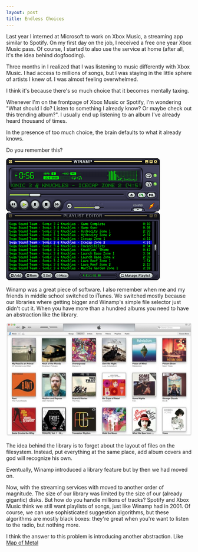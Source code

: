 ```yaml
---
layout: post
title: Endless Choices
---
```

Last year I interned at Microsoft to work on Xbox Music, a streaming app similar to Spotify. On my first day on the job, I received a free one year Xbox Music pass. Of course, I started to also use the service at home (after all, it's the idea behind dogfooding).

Three months in I realized that I was listening to music differently with Xbox Music.
I had access to millions of songs, but I was staying in the little sphere of artists I knew of. I was almost feeling overwhelmed.

<!-- more -->

I think it's because there's so much choice that it becomes mentally taxing. 

Whenever I'm on the frontpage of Xbox Music or Spotify, I'm wondering "What should I do? Listen to something I already know? Or maybe check out this trending album?". I usually end up listening to an album I've already heard thousand of times.

In the presence of too much choice, the brain defaults to what it already knows.

Do you remember this?

![Winamp screenshot](images/endless/winamp.gif)

Winamp was a great piece of software. I also remember when me and my friends in middle school switched to iTunes. We switched mostly because our libraries where getting bigger and Winamp's simple file selector just didn't cut it. When you have more than a hundred albums you need to have an abstraction like the library.

![Itunes library](images/endless/itunes_library.jpg)

The idea behind the library is to forget about the layout of files on the filesystem. Instead, put everything at the same place, add 
album covers and god will recognize his own.

Eventually, Winamp introduced a library feature but by then we had moved on.


Now, with the streaming services with moved to another order of magnitude. The size of our library was limited by the size of our (already gigantic) disks. 
But how do you handle millions of tracks? Spotify and Xbox Music think we still want playlists of songs, just like Winamp had in 2001. Of course, we can use sophisticated suggestion algorithms, but these algorithms are mostly black boxes: they're great when you're want to listen to the radio, but nothing more. 

I think the answer to this problem is introducing another abstraction. Like [Map of Metal](http://mapofmetal.com/#/home)
